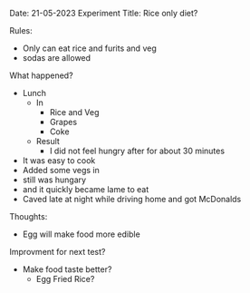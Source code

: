 Date: 21-05-2023
Experiment Title: Rice only diet?

Rules:
 * Only can eat rice and furits and veg
 * sodas are allowed

What happened?
* Lunch
    * In 
        * Rice and Veg
        * Grapes
        * Coke
    * Result 
        * I did not feel hungry after for about 30 minutes
* It was easy to cook
* Added some vegs in
* still was hungary
* and it quickly became lame to eat
* Caved late at night while driving home and got McDonalds

Thoughts:
 * Egg will make food more edible

Improvment for next test?
* Make food taste better?
    * Egg Fried Rice?
